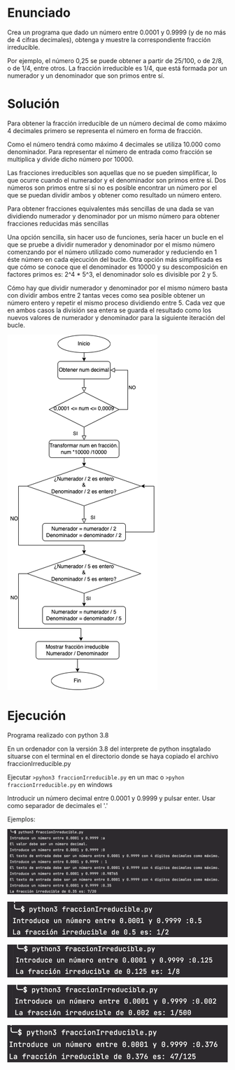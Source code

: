 # Enunciado
Crea un programa que dado un número entre 0.0001 y 0.9999 (y de no más de 4 cifras decimales), obtenga y muestre la correspondiente fracción irreducible.

Por ejemplo, el número 0,25 se puede obtener a partir de 25/100, o de 2/8, o de 1/4, entre otros. La fracción irreducible es 1/4, que está formada por un numerador y un denominador que son primos entre sí.


# Solución
Para obtener la fracción irreducible de un número decimal de como máximo 4 decimales primero se representa el número en forma de fracción.

Como el número tendrá como máximo 4 decimales se utiliza 10.000 como denominador. Para representar el número de entrada como fracción se multiplica y divide dicho número por  10000.

Las fracciones irreducibles son aquellas que no se pueden simplificar, lo que ocurre cuando el numerador y el denominador son primos entre sí.
Dos números son primos entre sí si no es posible encontrar un número por el que se puedan dividir ambos y obtener como resultado un número entero.

Para obtener fracciones equivalentes más sencillas de una dada se van dividiendo numerador y denominador por un mismo número para obtener fracciones reducidas más sencillas

Una opción sencilla, sin hacer uso de funciones, sería hacer un bucle en el que se pruebe a dividir numerador y denominador por el mismo número comenzando por el número utilizado como numerador y reduciendo en 1 éste número en cada ejecución del bucle.
Otra opción más simplificada es que cómo se conoce que el denominador es 10000 y su descomposición en factores primos es: 2^4 * 5^3, el denominador solo es divisible por 2 y 5.

Cómo hay que dividir numerador y denominador por el mismo número basta con dividir ambos entre 2 tantas veces como sea posible obtener un número entero y repetir el mismo proceso dividiendo entre 5.
Cada vez que en ambos casos la división sea entera se guarda el resultado como los nuevos valores de numerador y denominador para la siguiente iteración del bucle.


![Diagrama de Flujo](img/tarea_80_diagramaF.png)


# Ejecución
Programa realizado con python 3.8

En un ordenador con la versión 3.8 del interprete de python insgtalado situarse con el terminal en el directorio
donde se haya copiado el archivo fraccionIrreducible.py

Ejecutar `>pyhon3 fraccionIrreducible.py` en un mac o `>pyhon fraccionIrreducible.py` en windows

Introducir un número decimal entre 0.0001 y 0.9999 y pulsar enter. Usar como separador de decimales el '.'

Ejemplos:

![Ejemplo 1](img/tarea_80_ejemplo1.png)

![Ejemplo 2](img/tarea_80_ejemplo2.png)

![Ejemplo 3](img/tarea_80_ejemplo3.png)

![Ejemplo 4](img/tarea_80_ejemplo4.png)

![Ejemplo 5](img/tarea_80_ejemplo5.png)

